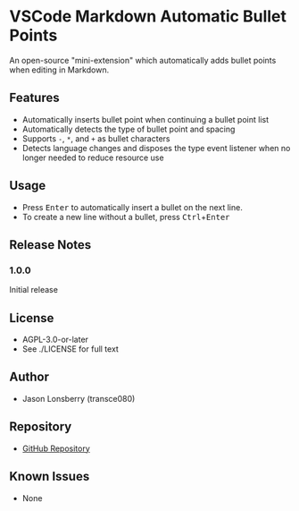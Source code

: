 # VSCode Markdown Automatic Bullet Points

An open-source "mini-extension" which automatically adds bullet points when editing in Markdown.

## Features

- Automatically inserts bullet point when continuing a bullet point list
- Automatically detects the type of bullet point and spacing
- Supports `-`, `*`, and `+` as bullet characters
- Detects language changes and disposes the type event listener when no longer needed to reduce resource use

## Usage

- Press <kbd>Enter</kbd> to automatically insert a bullet on the next line.
- To create a new line without a bullet, press <kbd>Ctrl</kbd>+<kbd>Enter</kbd>

## Release Notes

### 1.0.0

Initial release

## License

- AGPL-3.0-or-later
- See ./LICENSE for full text

## Author

- Jason Lonsberry (transce080)

## Repository

- [GitHub Repository](https://github.com/transce080/vscode-markdown-auto-bullets/)

## Known Issues

- None
